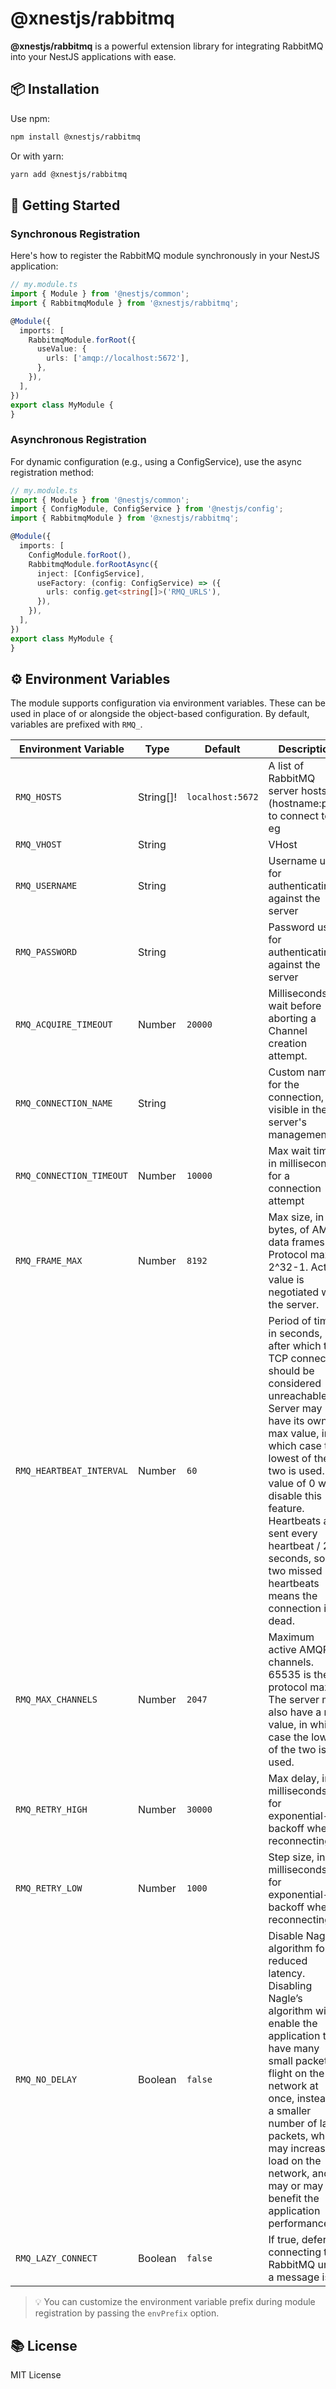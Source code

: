 # @xnestjs/rabbitmq

**@xnestjs/rabbitmq** is a powerful extension library for integrating RabbitMQ into your NestJS applications with ease.

## 📦 Installation

Use npm:

```sh
npm install @xnestjs/rabbitmq
```

Or with yarn:

```sh
yarn add @xnestjs/rabbitmq
```

## 🚀 Getting Started

### Synchronous Registration

Here's how to register the RabbitMQ module synchronously in your NestJS application:

```ts
// my.module.ts
import { Module } from '@nestjs/common';
import { RabbitmqModule } from '@xnestjs/rabbitmq';

@Module({
  imports: [
    RabbitmqModule.forRoot({
      useValue: {
        urls: ['amqp://localhost:5672'],
      },
    }),
  ],
})
export class MyModule {
}
```

### Asynchronous Registration

For dynamic configuration (e.g., using a ConfigService), use the async registration method:

```ts
// my.module.ts
import { Module } from '@nestjs/common';
import { ConfigModule, ConfigService } from '@nestjs/config';
import { RabbitmqModule } from '@xnestjs/rabbitmq';

@Module({
  imports: [
    ConfigModule.forRoot(),
    RabbitmqModule.forRootAsync({
      inject: [ConfigService],
      useFactory: (config: ConfigService) => ({
        urls: config.get<string[]>('RMQ_URLS'),
      }),
    }),
  ],
})
export class MyModule {
}
```

## ⚙️ Environment Variables

The module supports configuration via environment variables. These can be used in place of or alongside the object-based
configuration. By default, variables are prefixed with `RMQ_`.

<!--- BEGIN env --->

| Environment Variable     | Type      | Default          | Description                                                                                                                                                                                                                                                                                                                  |
|--------------------------|-----------|------------------|------------------------------------------------------------------------------------------------------------------------------------------------------------------------------------------------------------------------------------------------------------------------------------------------------------------------------|
| `RMQ_HOSTS`              | String[]! | `localhost:5672` | A list of RabbitMQ server hosts (hostname:port) to connect to. eg                                                                                                                                                                                                                                                            |
| `RMQ_VHOST`              | String    |                  | VHost                                                                                                                                                                                                                                                                                                                        |
| `RMQ_USERNAME`           | String    |                  | Username used for authenticating against the server                                                                                                                                                                                                                                                                          |
| `RMQ_PASSWORD`           | String    |                  | Password used for authenticating against the server                                                                                                                                                                                                                                                                          |
| `RMQ_ACQUIRE_TIMEOUT`    | Number    | `20000`          | Milliseconds to wait before aborting a Channel creation attempt.                                                                                                                                                                                                                                                             |
| `RMQ_CONNECTION_NAME`    | String    |                  | Custom name for the connection, visible in the server's management UI                                                                                                                                                                                                                                                        |
| `RMQ_CONNECTION_TIMEOUT` | Number    | `10000`          | Max wait time, in milliseconds, for a connection attempt                                                                                                                                                                                                                                                                     |
| `RMQ_FRAME_MAX`          | Number    | `8192`           | Max size, in bytes, of AMQP data frames. Protocol max is 2^32-1. Actual value is negotiated with the server.                                                                                                                                                                                                                 |
| `RMQ_HEARTBEAT_INTERVAL` | Number    | `60`             | Period of time, in seconds, after which the TCP connection should be considered unreachable. Server may have its own max value, in which case the lowest of the two is used. A value of 0 will disable this feature. Heartbeats are sent every heartbeat / 2 seconds, so two missed heartbeats means the connection is dead. |
| `RMQ_MAX_CHANNELS`       | Number    | `2047`           | Maximum active AMQP channels. 65535 is the protocol max. The server may also have a max value, in which case the lowest of the two is used.                                                                                                                                                                                  |
| `RMQ_RETRY_HIGH`         | Number    | `30000`          | Max delay, in milliseconds, for exponential-backoff when reconnecting                                                                                                                                                                                                                                                        |
| `RMQ_RETRY_LOW`          | Number    | `1000`           | Step size, in milliseconds, for exponential-backoff when reconnecting                                                                                                                                                                                                                                                        |
| `RMQ_NO_DELAY`           | Boolean   | `false`          | Disable Nagle's algorithm for reduced latency. Disabling Nagle’s algorithm will enable the application to have many small packets in flight on the network at once, instead of a smaller number of large packets, which may increase load on the network, and may or may not benefit the application performance.            |
| `RMQ_LAZY_CONNECT`       | Boolean   | `false`          | If true, defers connecting to RabbitMQ until a message is                                                                                                                                                                                                                                                                    |

<!--- END env --->

> 💡 You can customize the environment variable prefix during module registration by passing the `envPrefix` option.

## 📚 License

MIT License
